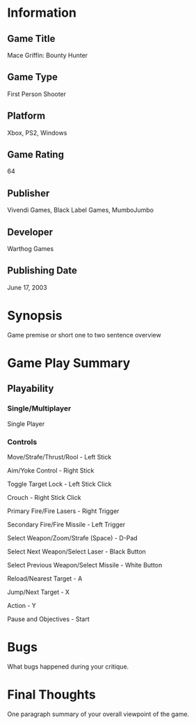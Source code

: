 # Information
## Game Title
Mace Griffin: Bounty Hunter
## Game Type
First Person Shooter
## Platform
Xbox, PS2, Windows
## Game Rating
64
## Publisher
Vivendi Games, Black Label Games, MumboJumbo
## Developer
Warthog Games
## Publishing Date
June 17, 2003
# Synopsis
Game premise or short one to two sentence overview

# Game Play Summary
## Playability
### Single/Multiplayer
Single Player
### Controls

Move/Strafe/Thrust/Rool - Left Stick

Aim/Yoke Control - Right Stick

Toggle Target Lock - Left Stick Click

Crouch - Right Stick Click

Primary Fire/Fire Lasers - Right Trigger

Secondary Fire/Fire Missile - Left Trigger

Select Weapon/Zoom/Strafe (Space) - D-Pad

Select Next Weapon/Select Laser - Black Button

Select Previous Weapon/Select Missile - White Button

Reload/Nearest Target - A

Jump/Next Target - X

Action - Y

Pause and Objectives - Start

# Bugs
What bugs happened during your critique.
# Final Thoughts
One paragraph summary of your overall viewpoint of the game.
